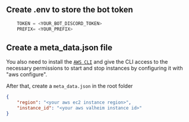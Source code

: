 ## Create .env to store the bot token

```py
    TOKEN = <YOUR_BOT_DISCORD_TOKEN>
    PREFIX= <YOUR_PREFIX>
```

## Create a meta_data.json file
You also need to install the [`AWS CLI`](https://docs.aws.amazon.com/cli/latest/userguide/getting-started-install.html) and give the CLI access to the necessary permissions to start and stop instances by configuring it with "aws configure".

After that, create a `meta_data.json` in the root folder
```json
{
    "region": "<your aws ec2 instance region>",
    "instance_id": "<your aws valheim instance id>"
}
```
